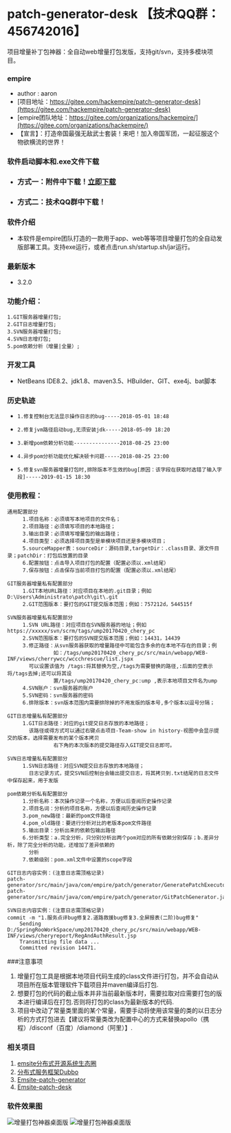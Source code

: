 #  **patch-generator-desk** 【技术QQ群：456742016】

项目增量补丁包神器：全自动web增量打包发版，支持git/svn，支持多模块项目。

### empire

- author : aaron
- [项目地址：https://gitee.com/hackempire/patch-generator-desk](https://gitee.com/hackempire/patch-generator-desk)
- [empire团队地址：https://gitee.com/organizations/hackempire/](https://gitee.com/organizations/hackempire/)
- 【宣言】：打造帝国最强无敌武士套装！来吧！加入帝国军团，一起征服这个物欲横流的世界！ 

### 软件启动脚本和.exe文件下载

- ###          方式一：附件中下载！[立即下载](https://gitee.com/hackempire/patch-generator-desk/attach_files)
- ###          方式二：技术QQ群中下载！
### 软件介绍

- 	本软件是empire团队打造的一款用于app、web等等项目增量打包的全自动发版部署工具。支持exe运行，或者点击run.sh/startup.sh/jar运行。

### 最新版本

- 	3.2.0

### 功能介绍：

	1.GIT服务器增量打包;
	2.GIT日志增量打包;
	3.SVN服务器增量打包;
	4.SVN日志增打包;
	5.pom依赖分析（增量|全量）;

### 开发工具
- 	NetBeans IDE8.2、jdk1.8、maven3.5、HBuilder、GIT、exe4j、bat脚本

### 历史轨迹
-     1.修复控制台无法显示操作日志的bug-----2018-05-01 18:48
-     2.修复jvm路径启动bug,无须安装jdk-----2018-05-09 18:20 
-     3.新增pom依赖分析功能---------------2018-08-25 23:00
-     4.异步pom分析功能优化解决顿卡问题-----2018-08-25 23:00
-     5.修复svn服务器增量打包时,排除版本不生效的bug[原因：该字段在获取时选错了输入字段]-----2019-01-15 18:30

### 使用教程：

	通用配置部分
		 1.项目名称：必须填写本地项目的文件名；
		 2.项目路径：必须填写项目的本地路径；
		 3.输出目录：必须填写增量包的输出路径；
		 4.项目类型：必须选择项目类型是单模块项目还是多模块项目；
		 5.sourceMapper表：sourceDir：源码目录,targetDir：.class目录、源文件目录；patchDir：打包后放置的目录
		 6.配置按钮：点击导入项目打包的配置（配置必须以.xml结尾）
		 7.保存按钮：点击保存当前项目打包的配置（配置必须以.xml结尾）

	GIT服务器增量私有配置部分
		 1.GIT本地URL路径：对应项目在本地的.git目录；例如D:\Users\Administrato\patch\git\.git
		 2.GIT范围版本：要打包的GIT提交版本范围；例如：757212d，544515f

	SVN服务器增量私有配置部分
		 1.SVN URL路径：对应项目在SVN服务器的地址；例如https://xxxxx/svn/scrm/tags/ump20170420_chery_pc
		 2.SVN范围版本：要打包的SVN提交版本范围；例如：14431，14439
		 3.修正路径：从svn服务器获取的增量路径中可能包含多余的在本地不存在的目录；例
                   如：/tags/ump20170420_chery_pc/src/main/webapp/WEB-INF/views/cherrywcc/wccchrescue/list.jspx
		   可以设置该值为 /tags:将其替换为空,/tags为需要替换的路径,:后面的空表示将/tags去掉;还可以将其设
                   置/tags/ump20170420_chery_pc:ump ,表示本地项目文件名为ump
		 4.SVN账户：svn服务器的账户
		 5.SVN密码：svn服务器的密码
		 6.排除版本：svn版本范围内需要排除掉的不用发版的版本号,多个版本以逗号分隔；

	GIT日志增量私有配置部分
		 1.GIT日志路径：对应的git提交日志存放的本地路径；
		   该路径或得方式可以通过右键点击项目-Team-show in history-视图中会显示提交的版本，选择需要发布的某个版本拷贝
                   右下角的本次版本的提交路径存入GIT提交日志即可。
 
	SVN日志增量私有配置部分	  
		 1.SVN日志路径：对应SVN提交日志存放的本地路径；
		   日志记录方式，提交SVN后控制台会输出提交日志，将其拷贝到.txt结尾的日志文件中保存起来，用于发版
		   
	pom依赖分析私有配置部分
		 1.分析名称：本次操作记录一个名称，方便以后查阅历史操作记录
		 2.项目名词：分析的项目名称，方便以后查阅历史操作记录
		 3.pom_new路径：最新的pom文件路径
		 4.pom_old路径：要进行分析对比的老版本pom文件路径
		 5.输出目录：分析出来的依赖包输出路径
		 6.分析类型：a.完全分析，只分别分析出两个pom对应的所有依赖分别保存；b.差异分析，除了完全分析的功能，还增加了差异依赖的            
		   分析
		 7.依赖级别：pom.xml文件中设置的scope字段

```
GIT日志内容实例：(注意日志需顶格记录)
patch-generator/src/main/java/com/empire/patch/generator/GeneratePatchExecutor.java
patch-generator/src/main/java/com/empire/patch/generator/GitPatchGenerator.java
```
```
SVN日志内容实例：(注意日志需顶格记录)
commit -m "1.服务点评bug修复2.道路救援bug修复3.全屏报表(二阶)bug修复"      
    Sending        D:/SpringRooWorkSpace/ump20170420_chery_pc/src/main/webapp/WEB-INF/views/cheryreport/RegAndAuthResult.jsp
    Transmitting file data ...
    Committed revision 14471.
```
###注意事项
1. 增量打包工具是根据本地项目代码生成的class文件进行打包，并不会自动从项目所在版本管理软件下载项目并maven编译后打包.
1. 想要打包的代码的截止版本并非当前最新版本时，需要拉取对应需要打包的版本进行编译后在打包.否则将打包的class为最新版本的代码.
1. 项目中改动了常量类里面的某个常量，需要手动将使用该常量的类的以日志分析的方式打包进去【建议将常量类改为配置中心的方式来替换apollo（携程）/disconf（百度）/diamond（阿里）】.

### **相关项目** 

1.  [emsite分布式开源系统生态圈](https://gitee.com/hackempire/emsite-parent)
1.  [分布式服务框架Dubbo](https://github.com/apache/incubator-dubbo)
1.  [Emsite-patch-generator](https://gitee.com/hackempire/patch-generator-parent)
1.  [Emsite-patch-desk](https://gitee.com/hackempire/patch-generator-desk)
### **软件效果图** 
![增量打包神器桌面版](https://gitee.com/uploads/images/2018/0501/203654_cbe498db_302505.png "_BJ8NS6R@(3MWDPSPJ6MQ5U.png")
![增量打包神器桌面版](https://images.gitee.com/uploads/images/2018/0828/223405_c0b5c70b_302505.png "`L9OTSH%XJ4@JSSJYX[Z`DY.png")